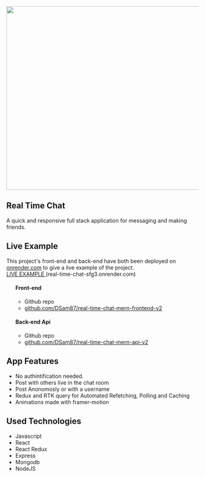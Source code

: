 


<img src="https://sam-caballero-deleon-portfolio-one.vercel.app/_next/image?url=%2F_next%2Fstatic%2Fmedia%2Freal-time-chat-app.eacffc32.gif&w=640&q=75" target="_blank" width="640" height="480"/>

## Real Time Chat
A quick and responsive full stack application for messaging and making friends. <br/>

## Live Example 
This project's front-end and back-end have both been deployed on <a href="https://render.com/" target="_blank">onrender.com</a> to give a live example of the project.
<br/>
<a href="https://real-time-chat-sfg3.onrender.com" target="_blank">LIVE EXAMPLE </a> (real-time-chat-sfg3.onrender.com)

<ul>
  <h4>Front-end</h4>
  <ul>
    <li>Github repo</li>
    <li><a href="https://github.com/DSam87/real-time-chat-mern-frontend-v2" target="_blank">github.com/DSam87/real-time-chat-mern-frontend-v2</a></li>
  </ul>

  <h4>Back-end Api</h4>
  <ul>
    <li>Github repo</li>
    <li><a href="https://github.com/DSam87/real-time-chat-mern-api-v2" target="_blank">github.com/DSam87/real-time-chat-mern-api-v2</a></li>
  </ul>

</ul>


## App Features
<ul>
  <li>No authintification needed.</li>
  <li>Post with others live in the chat room</li>
  <li>Post Anonomosly or with a username</li>
  <li>Redux and RTK query for Automated Refetching, Polling and Caching</li>
  <li>Animations made with framer-motion</li>
</ul>

## Used Technologies
<ul>
  <li>Javascript</li>
  <li>React</li>
  <li>React Redux</li>
  <li>Express</li>
  <li>Mongodb</li>
  <li>NodeJS</li>
</ul>
